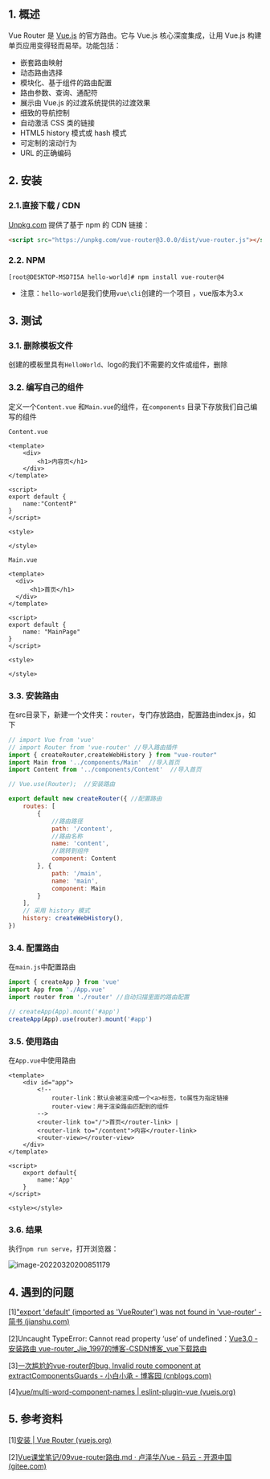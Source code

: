 ## 1. 概述

Vue Router 是 [Vue.js](http://v3.vuejs.org/) 的官方路由。它与 Vue.js 核心深度集成，让用 Vue.js 构建单页应用变得轻而易举。功能包括：

- 嵌套路由映射
- 动态路由选择
- 模块化、基于组件的路由配置
- 路由参数、查询、通配符
- 展示由 Vue.js 的过渡系统提供的过渡效果
- 细致的导航控制
- 自动激活 CSS 类的链接
- HTML5 history 模式或 hash 模式
- 可定制的滚动行为
- URL 的正确编码

## 2. 安装

### 2.1.直接下载 / CDN

[Unpkg.com](https://unpkg.com/) 提供了基于 npm 的 CDN 链接：

```html
<script src="https://unpkg.com/vue-router@3.0.0/dist/vue-router.js"></script>
```

### 2.2. NPM

```shell
[root@DESKTOP-MSD7I5A hello-world]# npm install vue-router@4

```

- 注意：`hello-world`是我们使用`vue\cli`创建的一个项目 ，vue版本为3.x

## 3. 测试

### 3.1. 删除模板文件

创建的模板里具有`HelloWorld`、logo的我们不需要的文件或组件，删除

### 3.2. 编写自己的组件

定义一个`Content.vue` 和`Main.vue`的组件，在`components` 目录下存放我们自己编写的组件 

`Content.vue`

```vue
<template>
    <div>
        <h1>内容页</h1>
    </div>
</template>

<script>
export default {
    name:"ContentP"
}
</script>

<style>

</style>
```

`Main.vue`

```vue
<template>
  <div>
      <h1>首页</h1>
  </div>
</template>

<script>
export default {
    name: "MainPage"
}
</script>

<style>

</style>
```

### 3.3.  安装路由

在src目录下，新建一个文件夹：`router`，专门存放路由，配置路由index.js，如下

```javascript
// import Vue from 'vue'
// import Router from 'vue-router' //导入路由插件
import { createRouter,createWebHistory } from "vue-router"
import Main from '../components/Main'  //导入首页
import Content from '../components/Content'  //导入首页

// Vue.use(Router);  //安装路由

export default new createRouter({ //配置路由
    routes: [
        {
            //路由路径
            path: '/content',
            //路由名称
            name: 'content',
            //跳转到组件
            component: Content
        }, {
            path: '/main',
            name: 'main',
            component: Main
        }
    ],
    // 采用 history 模式
    history: createWebHistory(),
})
```



### 3.4.  配置路由

在`main.js`中配置路由

```javascript
import { createApp } from 'vue'
import App from './App.vue'
import router from './router' //自动扫描里面的路由配置

// createApp(App).mount('#app')
createApp(App).use(router).mount('#app')

```

### 3.5.  使用路由

在`App.vue`中使用路由

```vue
<template>
	<div id="app">
		<!--
			router-link：默认会被渲染成一个<a>标签，to属性为指定链接
			router-view：用于渲染路由匹配到的组件
		-->
		<router-link to="/">首页</router-link> | 
		<router-link to="/content">内容</router-link>
		<router-view></router-view>
	</div>
</template>

<script>
	export default{
		name:'App'
	}
</script>

<style></style>
```

### 3.6. 结果

执行`npm run serve`，打开浏览器：

![image-20220320200851179](https://s2.loli.net/2022/03/20/IQuZ8J9VwkvxCX7.png)

## 4. 遇到的问题

\[1]["export 'default' (imported as 'VueRouter') was not found in 'vue-router' - 简书 (jianshu.com)](https://www.jianshu.com/p/e2e2f2ce3ae6)

\[2]Uncaught TypeError: Cannot read property ‘use‘ of undefined：[Vue3.0 - 安装路由 vue-router_Jie_1997的博客-CSDN博客_vue下载路由](https://blog.csdn.net/jie_1997/article/details/118728628)

\[3][一次尴尬的vue-router的bug. Invalid route component at extractComponentsGuards - 小白小承 - 博客园 (cnblogs.com)](https://www.cnblogs.com/Initial-C-/p/15811728.html)

\[4][vue/multi-word-component-names | eslint-plugin-vue (vuejs.org)](https://eslint.vuejs.org/rules/multi-word-component-names.html)

## 5. 参考资料

\[1][安装 | Vue Router (vuejs.org)](https://v3.router.vuejs.org/zh/installation.html)

\[2][Vue课堂笔记/09vue-router路由.md · 卢泽华/Vue - 码云 - 开源中国 (gitee.com)](https://gitee.com/lzh_gitee/Vue/blob/master/Vue课堂笔记/09vue-router路由.md)